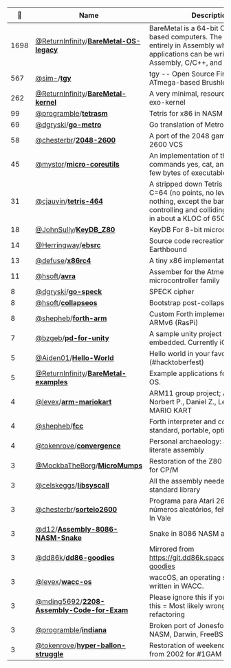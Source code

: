 |:star2: | Name | Description | 🌍|
|---|---|---|---|
|1698|[@ReturnInfinity](https://github.com/ReturnInfinity)/[**BareMetal-OS-legacy**](https://github.com/ReturnInfinity/BareMetal-OS-legacy)|BareMetal is a 64-bit OS for x86-64 based computers. The OS is written entirely in Assembly while applications can be written in Assembly, C/C++, and Rust.||
|567|[@sim-](https://github.com/sim-)/[**tgy**](https://github.com/sim-/tgy)|tgy -- Open Source Firmware for ATmega-based Brushless ESCs|[:arrow_upper_right:](http://0x.ca/tgy/)|
|262|[@ReturnInfinity](https://github.com/ReturnInfinity)/[**BareMetal-kernel**](https://github.com/ReturnInfinity/BareMetal-kernel)|A very minimal, resource efficient exo-kernel|[:arrow_upper_right:](http://www.returninfinity.com)|
|99|[@programble](https://github.com/programble)/[**tetrasm**](https://github.com/programble/tetrasm)|Tetris for x86 in NASM||
|69|[@dgryski](https://github.com/dgryski)/[**go-metro**](https://github.com/dgryski/go-metro)|Go translation of MetroHash||
|58|[@chesterbr](https://github.com/chesterbr)/[**2048-2600**](https://github.com/chesterbr/2048-2600)|A port of the 2048 game to the Atari 2600 VCS||
|45|[@mystor](https://github.com/mystor)/[**micro-coreutils**](https://github.com/mystor/micro-coreutils)|An implementation of the unix commands yes, cat, and echo in as few bytes of executable as possible||
|31|[@cjauvin](https://github.com/cjauvin)/[**tetris-464**](https://github.com/cjauvin/tetris-464)|A stripped down Tetris clone for the C=64 (no points, no levels, no nothing, except the bare block falling, controlling and colliding mechanism), in about a KLOC of 6502 assembly.||
|18|[@JohnSully](https://github.com/JohnSully)/[**KeyDB_Z80**](https://github.com/JohnSully/KeyDB_Z80)|KeyDB For 8-bit microcomputers||
|14|[@Herringway](https://github.com/Herringway)/[**ebsrc**](https://github.com/Herringway/ebsrc)|Source code recreation for the game Earthbound||
|13|[@defuse](https://github.com/defuse)/[**x86rc4**](https://github.com/defuse/x86rc4)|A tiny x86 implementation of RC4||
|11|[@hsoft](https://github.com/hsoft)/[**avra**](https://github.com/hsoft/avra)|Assember for the Atmel AVR microcontroller family||
|8|[@dgryski](https://github.com/dgryski)/[**go-speck**](https://github.com/dgryski/go-speck)|SPECK cipher||
|8|[@hsoft](https://github.com/hsoft)/[**collapseos**](https://github.com/hsoft/collapseos)|Bootstrap post-collapse technology|[:arrow_upper_right:](https://collapseos.org)|
|8|[@shepheb](https://github.com/shepheb)/[**forth-arm**](https://github.com/shepheb/forth-arm)|Custom Forth implementation for ARMv6 (RasPi)||
|7|[@bzgeb](https://github.com/bzgeb)/[**pd-for-unity**](https://github.com/bzgeb/pd-for-unity)|A sample unity project with pure data embedded.  Currently iOS only. ||
|5|[@Aiden01](https://github.com/Aiden01)/[**Hello-World**](https://github.com/Aiden01/Hello-World)|Hello world in your favorite languages (#hacktoberfest)||
|5|[@ReturnInfinity](https://github.com/ReturnInfinity)/[**BareMetal-examples**](https://github.com/ReturnInfinity/BareMetal-examples)|Example applications for BareMetal OS.||
|4|[@levex](https://github.com/levex)/[**arm-mariokart**](https://github.com/levex/arm-mariokart)|ARM11 group project; Atanas G., Norbert P., Daniel Z., Levente K.: MARIO KART||
|4|[@shepheb](https://github.com/shepheb)/[**fcc**](https://github.com/shepheb/fcc)|Forth interpreter and compiler - a standard, portable, optimized Forth||
|4|[@tokenrove](https://github.com/tokenrove)/[**convergence**](https://github.com/tokenrove/convergence)|Personal archaeology: a GBA game in literate assembly||
|3|[@MockbaTheBorg](https://github.com/MockbaTheBorg)/[**MicroMumps**](https://github.com/MockbaTheBorg/MicroMumps)|Restoration of the Z80 MicroMumps for CP/M||
|3|[@celskeggs](https://github.com/celskeggs)/[**libsyscall**](https://github.com/celskeggs/libsyscall)|All the assembly needed for a C standard library||
|3|[@chesterbr](https://github.com/chesterbr)/[**sorteio2600**](https://github.com/chesterbr/sorteio2600)|Programa para Atari 2600 que sorteia números aleatórios, feito para o Dev In Vale||
|3|[@d12](https://github.com/d12)/[**Assembly-8086-NASM-Snake**](https://github.com/d12/Assembly-8086-NASM-Snake)|Snake in 8086 NASM assembly||
|3|[@dd86k](https://github.com/dd86k)/[**dd86-goodies**](https://github.com/dd86k/dd86-goodies)|Mirrored from https://git.dd86k.space/dd86k/dd86-goodies||
|3|[@levex](https://github.com/levex)/[**wacc-os**](https://github.com/levex/wacc-os)|waccOS, an operating system kernel written in WACC.||
|3|[@mding5692](https://github.com/mding5692)/[**2208-Assembly-Code-for-Exam**](https://github.com/mding5692/2208-Assembly-Code-for-Exam)|Please ignore this if you don't need this = Most likely wrong and will need refactoring||
|3|[@programble](https://github.com/programble)/[**indiana**](https://github.com/programble/indiana)|Broken port of Jonesforth to x86_64 NASM, Darwin, FreeBSD, Linux||
|3|[@tokenrove](https://github.com/tokenrove)/[**hyper-ballon-struggle**](https://github.com/tokenrove/hyper-ballon-struggle)|Restoration of weekend GBA game from 2002 for #1GAM||

